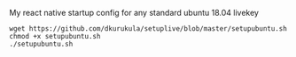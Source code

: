 My react native startup config for any standard ubuntu 18.04 livekey

~~~
wget https://github.com/dkurukula/setuplive/blob/master/setupubuntu.sh
chmod +x setupubuntu.sh
./setupubuntu.sh
~~~

